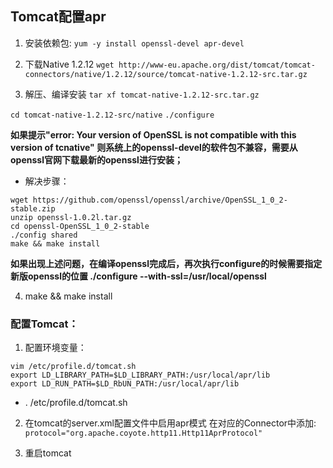 ## Tomcat配置apr
1. 安装依赖包:
`yum -y install openssl-devel apr-devel`

2. 下载Native 1.2.12
`wget http://www-eu.apache.org/dist/tomcat/tomcat-connectors/native/1.2.12/source/tomcat-native-1.2.12-src.tar.gz`

3. 解压、编译安装
 `tar xf tomcat-native-1.2.12-src.tar.gz` 

 `cd tomcat-native-1.2.12-src/native`
 `./configure`


**如果提示"error: Your version of OpenSSL is not compatible with this version of tcnative" 则系统上的openssl-devel的软件包不兼容，需要从openssl官网下载最新的openssl进行安装；**
* 解决步骤：
```
wget https://github.com/openssl/openssl/archive/OpenSSL_1_0_2-stable.zip
unzip openssl-1.0.2l.tar.gz
cd openssl-OpenSSL_1_0_2-stable
./config shared
make && make install

```
**如果出现上述问题，在编译openssl完成后，再次执行configure的时候需要指定新版openssl的位置   ./configure --with-ssl=/usr/local/openssl**

4. make && make install


### 配置Tomcat：
1. 配置环境变量：
```
vim /etc/profile.d/tomcat.sh
export LD_LIBRARY_PATH=$LD_LIBRARY_PATH:/usr/local/apr/lib
export LD_RUN_PATH=$LD_RbUN_PATH:/usr/local/apr/lib
```

* . /etc/profile.d/tomcat.sh

2. 在tomcat的server.xml配置文件中启用apr模式
在对应的Connector中添加:
`protocol="org.apache.coyote.http11.Http11AprProtocol"`

3. 重启tomcat
